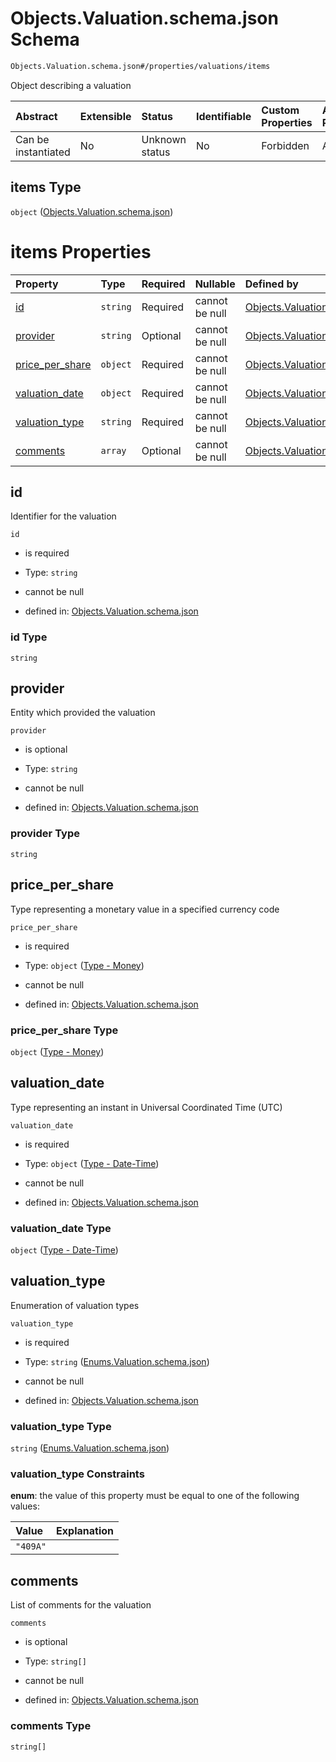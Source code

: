 # Objects.Valuation.schema.json Schema

```txt
Objects.Valuation.schema.json#/properties/valuations/items
```

Object describing a valuation

| Abstract            | Extensible | Status         | Identifiable | Custom Properties | Additional Properties | Access Restrictions | Defined In                                                                      |
| :------------------ | :--------- | :------------- | :----------- | :---------------- | :-------------------- | :------------------ | :------------------------------------------------------------------------------ |
| Can be instantiated | No         | Unknown status | No           | Forbidden         | Allowed               | none                | [CapTable.schema.json\*](../schema/CapTable.schema.json "open original schema") |

## items Type

`object` ([Objects.Valuation.schema.json](captable-properties-captable---objectsvaluationschemajson-array-objectsvaluationschemajson.md))

# items Properties

| Property                            | Type     | Required | Nullable       | Defined by                                                                                                                                   |
| :---------------------------------- | :------- | :------- | :------------- | :------------------------------------------------------------------------------------------------------------------------------------------- |
| [id](#id)                           | `string` | Required | cannot be null | [Objects.Valuation.schema.json](valuation-1-properties-id.md "Objects.Valuation.schema.json#/properties/id")                                 |
| [provider](#provider)               | `string` | Optional | cannot be null | [Objects.Valuation.schema.json](valuation-1-properties-provider.md "Objects.Valuation.schema.json#/properties/provider")                     |
| [price_per_share](#price_per_share) | `object` | Required | cannot be null | [Objects.Valuation.schema.json](valuation-1-properties-type---money.md "Types.Money.schema.json#/properties/price_per_share")                |
| [valuation_date](#valuation_date)   | `object` | Required | cannot be null | [Objects.Valuation.schema.json](issuer-properties-type---date-time.md "Types.DateTime.schema.json#/properties/valuation_date")               |
| [valuation_type](#valuation_type)   | `string` | Required | cannot be null | [Objects.Valuation.schema.json](valuation-1-properties-enumsvaluationschemajson.md "Enums.Valuation.schema.json#/properties/valuation_type") |
| [comments](#comments)               | `array`  | Optional | cannot be null | [Objects.Valuation.schema.json](valuation-1-properties-comments.md "Objects.Valuation.schema.json#/properties/comments")                     |

## id

Identifier for the valuation

`id`

- is required

- Type: `string`

- cannot be null

- defined in: [Objects.Valuation.schema.json](valuation-1-properties-id.md "Objects.Valuation.schema.json#/properties/id")

### id Type

`string`

## provider

Entity which provided the valuation

`provider`

- is optional

- Type: `string`

- cannot be null

- defined in: [Objects.Valuation.schema.json](valuation-1-properties-provider.md "Objects.Valuation.schema.json#/properties/provider")

### provider Type

`string`

## price_per_share

Type representing a monetary value in a specified currency code

`price_per_share`

- is required

- Type: `object` ([Type - Money](valuation-1-properties-type---money.md))

- cannot be null

- defined in: [Objects.Valuation.schema.json](valuation-1-properties-type---money.md "Types.Money.schema.json#/properties/price_per_share")

### price_per_share Type

`object` ([Type - Money](valuation-1-properties-type---money.md))

## valuation_date

Type representing an instant in Universal Coordinated Time (UTC)

`valuation_date`

- is required

- Type: `object` ([Type - Date-Time](issuer-properties-type---date-time.md))

- cannot be null

- defined in: [Objects.Valuation.schema.json](issuer-properties-type---date-time.md "Types.DateTime.schema.json#/properties/valuation_date")

### valuation_date Type

`object` ([Type - Date-Time](issuer-properties-type---date-time.md))

## valuation_type

Enumeration of valuation types

`valuation_type`

- is required

- Type: `string` ([Enums.Valuation.schema.json](valuation-1-properties-enumsvaluationschemajson.md))

- cannot be null

- defined in: [Objects.Valuation.schema.json](valuation-1-properties-enumsvaluationschemajson.md "Enums.Valuation.schema.json#/properties/valuation_type")

### valuation_type Type

`string` ([Enums.Valuation.schema.json](valuation-1-properties-enumsvaluationschemajson.md))

### valuation_type Constraints

**enum**: the value of this property must be equal to one of the following values:

| Value    | Explanation |
| :------- | :---------- |
| `"409A"` |             |

## comments

List of comments for the valuation

`comments`

- is optional

- Type: `string[]`

- cannot be null

- defined in: [Objects.Valuation.schema.json](valuation-1-properties-comments.md "Objects.Valuation.schema.json#/properties/comments")

### comments Type

`string[]`

